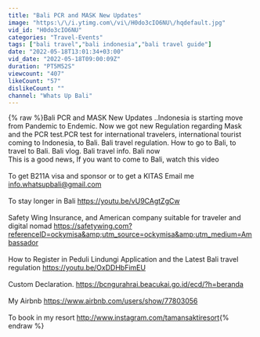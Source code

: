 ```yaml
---
title: "Bali PCR and MASK New Updates"
image: "https:\/\/i.ytimg.com\/vi\/H0do3cIO6NU\/hqdefault.jpg"
vid_id: "H0do3cIO6NU"
categories: "Travel-Events"
tags: ["bali travel","bali indonesia","bali travel guide"]
date: "2022-05-18T13:01:34+03:00"
vid_date: "2022-05-18T09:00:09Z"
duration: "PT5M52S"
viewcount: "407"
likeCount: "57"
dislikeCount: ""
channel: "Whats Up Bali"
---
```

{% raw %}Bali PCR and MASK New Updates ..Indonesia is starting move from Pandemic to Endemic. Now we got new Regulation regarding Mask and the PCR test.PCR test for international travelers, international tourist coming to Indonesia, to Bali. Bali travel regulation. How to go to Bali, to travel to Bali. Bali vlog. Bali travel info. Bali now<br />This is a good news, If you want to come to Bali, watch this video<br /><br />To get B211A visa and sponsor or to get a KITAS Email me info.whatsupbali@gmail.com<br /><br />To stay longer in Bali <a rel="nofollow" target="blank" href="https://youtu.be/vU9CAgtZgCw">https://youtu.be/vU9CAgtZgCw</a><br /><br />Safety Wing Insurance, and American company suitable for traveler and digital nomad <a rel="nofollow" target="blank" href="https://safetywing.com?referenceID=ockymisa&amp;utm_source=ockymisa&amp;utm_medium=Ambassador">https://safetywing.com?referenceID=ockymisa&amp;utm_source=ockymisa&amp;utm_medium=Ambassador</a><br /><br />How to Register in Peduli Lindungi Application and the Latest Bali travel regulation <a rel="nofollow" target="blank" href="https://youtu.be/OxDDHbFimEU">https://youtu.be/OxDDHbFimEU</a><br /><br />Custom Declaration. <a rel="nofollow" target="blank" href="https://bcngurahrai.beacukai.go.id/ecd/?h=beranda">https://bcngurahrai.beacukai.go.id/ecd/?h=beranda</a><br /><br />My Airbnb <a rel="nofollow" target="blank" href="https://www.airbnb.com/users/show/77803056">https://www.airbnb.com/users/show/77803056</a><br /><br />To book in my resort <a rel="nofollow" target="blank" href="http://www.instagram.com/tamansaktiresort">http://www.instagram.com/tamansaktiresort</a>{% endraw %}
